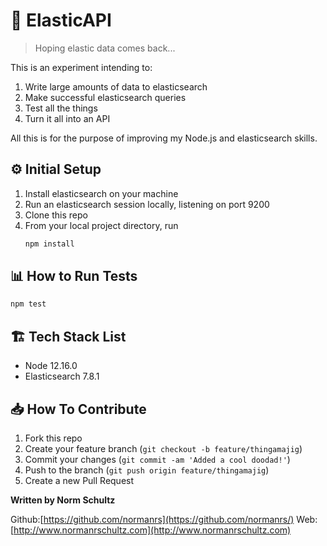 # 📱 ElasticAPI
> Hoping elastic data comes back...

This is an experiment intending to:
  1. Write large amounts of data to elasticsearch
  2. Make successful elasticsearch queries
  3. Test all the things
  4. Turn it all into an API

All this is for the purpose of improving my Node.js and elasticsearch skills.

## ⚙️ Initial Setup

  1. Install elasticsearch on your machine
  2. Run an elasticsearch session locally, listening on port 9200
  3. Clone this repo
  4. From your local project directory, run
      ```sh
      npm install
      ```

## 📊 How to Run Tests

```sh
npm test
```

## 🏗 Tech Stack List

* Node 12.16.0
* Elasticsearch 7.8.1

## 📥 How To Contribute

1. Fork this repo
2. Create your feature branch (`git checkout -b feature/thingamajig`)
3. Commit your changes (`git commit -am 'Added a cool doodad!'`)
4. Push to the branch (`git push origin feature/thingamajig`)
5. Create a new Pull Request

**Written by Norm Schultz**

Github:[https://github.com/normanrs](https://github.com/normanrs/)
Web:[http://www.normanrschultz.com](http://www.normanrschultz.com)